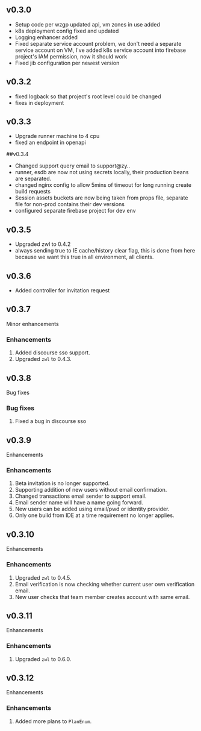 ## v0.3.0

* Setup code per wzgp updated api, vm zones in use added
* k8s deployment config fixed and updated
* Logging enhancer added
* Fixed separate service account problem, we don't need a separate service account on VM, I've added
  k8s service account into firebase project's IAM permission, now it should work
* Fixed jib configuration per newest version

## v0.3.2

* fixed logback so that project's root level could be changed
* fixes in deployment

## v0.3.3

* Upgrade runner machine to 4 cpu
* fixed an endpoint in openapi

##v0.3.4

* Changed support query email to support@zy..
* runner, esdb are now not using secrets locally, their production beans are separated.
* changed nginx config to allow 5mins of timeout for long running create build requests
* Session assets buckets are now being taken from props file, separate file for non-prod contains their dev versions
* configured separate firebase project for dev env

## v0.3.5

* Upgraded zwl to 0.4.2
* always sending true to IE cache/history clear flag, this is done from here because we want this
  true in all environment, all clients.

## v0.3.6

* Added controller for invitation request

## v0.3.7

Minor enhancements

### Enhancements

1. Added discourse sso support.
2. Upgraded `zwl` to 0.4.3.

## v0.3.8

Bug fixes

### Bug fixes

1. Fixed a bug in discourse sso

## v0.3.9

Enhancements

### Enhancements

1. Beta invitation is no longer supported.
2. Supporting addition of new users without email confirmation.
3. Changed transactions email sender to support email.
4. Email sender name will have a name going forward.
5. New users can be added using email/pwd or identity provider.
6. Only one build from IDE at a time requirement no longer applies.

## v0.3.10

Enhancements

### Enhancements

1. Upgraded `zwl` to 0.4.5.
2. Email verification is now checking whether current user own verification email.
3. New user checks that team member creates account with same email.

## v0.3.11

Enhancements

### Enhancements

1. Upgraded `zwl` to 0.6.0.

## v0.3.12

Enhancements

### Enhancements

1. Added more plans to `PlanEnum`.